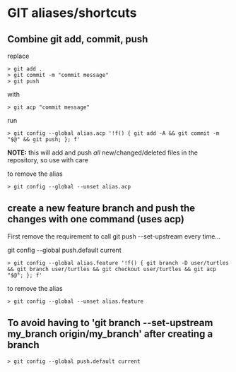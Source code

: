 # GIT aliases/shortcuts

## Combine git add, commit, push

replace

```console
> git add .
> git commit -m "commit message"
> git push
```

with

```console
> git acp "commit message"
```

run

```console
> git config --global alias.acp '!f() { git add -A && git commit -m "$@" && git push; }; f'
```

**NOTE:** this will add and push _all_ new/changed/deleted files in the repository, so use with care

to remove the alias

```console
> git config --global --unset alias.acp
```

## create a new feature branch and push the changes with one command (uses acp)

First remove the requirement to call git push --set-upstream every time...

git config --global push.default current

```console
> git config --global alias.feature '!f() { git branch -D user/turtles && git branch user/turtles && git checkout user/turtles && git acp "$@"; }; f'
```

to remove the alias

```console
> git config --global --unset alias.feature
```

## To avoid having to 'git branch --set-upstream my_branch origin/my_branch' after creating a branch

```console
> git config --global push.default current
```
